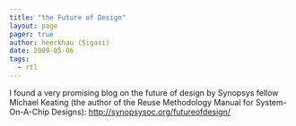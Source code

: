 ```yaml
---
title: "the Future of Design"
layout: page 
pager: true
author: heeckhau (Sigasi)
date: 2009-05-06
tags: 
  - rtl
---
```

<div class="content">
<p>I found a very promising blog on the future of design by Synopsys fellow Michael Keating (the author of the Reuse Methodology Manual for System-On-A-Chip Designs): <a href="http://synopsysoc.org/futureofdesign/" title="http://synopsysoc.org/futureofdesign/" class="elf-external elf-icon">http://synopsysoc.org/futureofdesign/</a></p>  </div>


